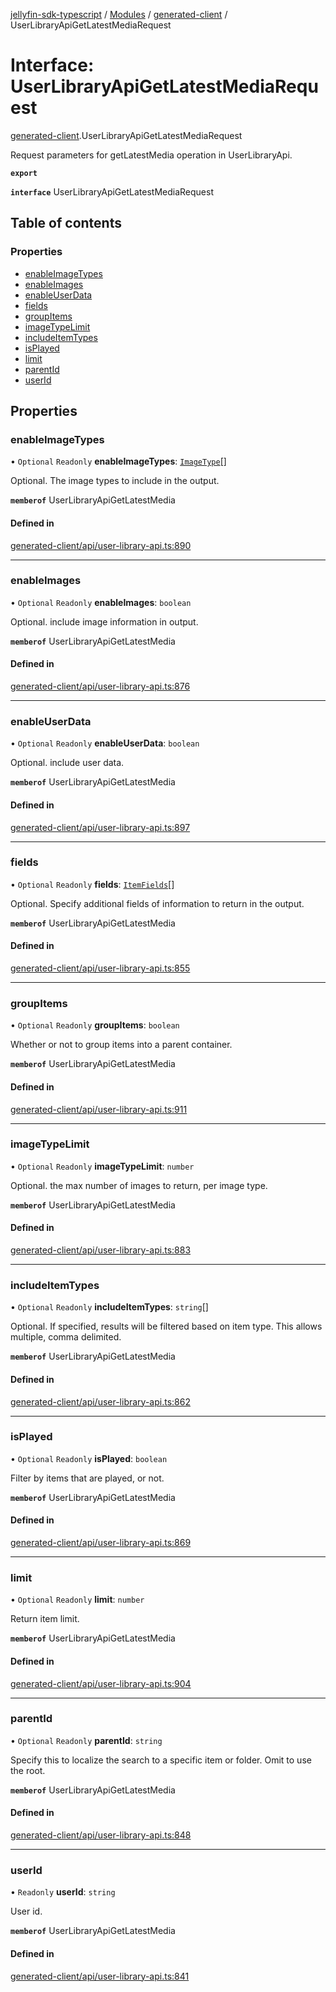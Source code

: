 [jellyfin-sdk-typescript](../README.md) / [Modules](../modules.md) / [generated-client](../modules/generated_client.md) / UserLibraryApiGetLatestMediaRequest

# Interface: UserLibraryApiGetLatestMediaRequest

[generated-client](../modules/generated_client.md).UserLibraryApiGetLatestMediaRequest

Request parameters for getLatestMedia operation in UserLibraryApi.

**`export`**

**`interface`** UserLibraryApiGetLatestMediaRequest

## Table of contents

### Properties

- [enableImageTypes](generated_client.UserLibraryApiGetLatestMediaRequest.md#enableimagetypes)
- [enableImages](generated_client.UserLibraryApiGetLatestMediaRequest.md#enableimages)
- [enableUserData](generated_client.UserLibraryApiGetLatestMediaRequest.md#enableuserdata)
- [fields](generated_client.UserLibraryApiGetLatestMediaRequest.md#fields)
- [groupItems](generated_client.UserLibraryApiGetLatestMediaRequest.md#groupitems)
- [imageTypeLimit](generated_client.UserLibraryApiGetLatestMediaRequest.md#imagetypelimit)
- [includeItemTypes](generated_client.UserLibraryApiGetLatestMediaRequest.md#includeitemtypes)
- [isPlayed](generated_client.UserLibraryApiGetLatestMediaRequest.md#isplayed)
- [limit](generated_client.UserLibraryApiGetLatestMediaRequest.md#limit)
- [parentId](generated_client.UserLibraryApiGetLatestMediaRequest.md#parentid)
- [userId](generated_client.UserLibraryApiGetLatestMediaRequest.md#userid)

## Properties

### enableImageTypes

• `Optional` `Readonly` **enableImageTypes**: [`ImageType`](../enums/generated_client.ImageType.md)[]

Optional. The image types to include in the output.

**`memberof`** UserLibraryApiGetLatestMedia

#### Defined in

[generated-client/api/user-library-api.ts:890](https://github.com/thornbill/jellyfin-sdk-typescript/blob/e4df7f8/src/generated-client/api/user-library-api.ts#L890)

___

### enableImages

• `Optional` `Readonly` **enableImages**: `boolean`

Optional. include image information in output.

**`memberof`** UserLibraryApiGetLatestMedia

#### Defined in

[generated-client/api/user-library-api.ts:876](https://github.com/thornbill/jellyfin-sdk-typescript/blob/e4df7f8/src/generated-client/api/user-library-api.ts#L876)

___

### enableUserData

• `Optional` `Readonly` **enableUserData**: `boolean`

Optional. include user data.

**`memberof`** UserLibraryApiGetLatestMedia

#### Defined in

[generated-client/api/user-library-api.ts:897](https://github.com/thornbill/jellyfin-sdk-typescript/blob/e4df7f8/src/generated-client/api/user-library-api.ts#L897)

___

### fields

• `Optional` `Readonly` **fields**: [`ItemFields`](../enums/generated_client.ItemFields.md)[]

Optional. Specify additional fields of information to return in the output.

**`memberof`** UserLibraryApiGetLatestMedia

#### Defined in

[generated-client/api/user-library-api.ts:855](https://github.com/thornbill/jellyfin-sdk-typescript/blob/e4df7f8/src/generated-client/api/user-library-api.ts#L855)

___

### groupItems

• `Optional` `Readonly` **groupItems**: `boolean`

Whether or not to group items into a parent container.

**`memberof`** UserLibraryApiGetLatestMedia

#### Defined in

[generated-client/api/user-library-api.ts:911](https://github.com/thornbill/jellyfin-sdk-typescript/blob/e4df7f8/src/generated-client/api/user-library-api.ts#L911)

___

### imageTypeLimit

• `Optional` `Readonly` **imageTypeLimit**: `number`

Optional. the max number of images to return, per image type.

**`memberof`** UserLibraryApiGetLatestMedia

#### Defined in

[generated-client/api/user-library-api.ts:883](https://github.com/thornbill/jellyfin-sdk-typescript/blob/e4df7f8/src/generated-client/api/user-library-api.ts#L883)

___

### includeItemTypes

• `Optional` `Readonly` **includeItemTypes**: `string`[]

Optional. If specified, results will be filtered based on item type. This allows multiple, comma delimited.

**`memberof`** UserLibraryApiGetLatestMedia

#### Defined in

[generated-client/api/user-library-api.ts:862](https://github.com/thornbill/jellyfin-sdk-typescript/blob/e4df7f8/src/generated-client/api/user-library-api.ts#L862)

___

### isPlayed

• `Optional` `Readonly` **isPlayed**: `boolean`

Filter by items that are played, or not.

**`memberof`** UserLibraryApiGetLatestMedia

#### Defined in

[generated-client/api/user-library-api.ts:869](https://github.com/thornbill/jellyfin-sdk-typescript/blob/e4df7f8/src/generated-client/api/user-library-api.ts#L869)

___

### limit

• `Optional` `Readonly` **limit**: `number`

Return item limit.

**`memberof`** UserLibraryApiGetLatestMedia

#### Defined in

[generated-client/api/user-library-api.ts:904](https://github.com/thornbill/jellyfin-sdk-typescript/blob/e4df7f8/src/generated-client/api/user-library-api.ts#L904)

___

### parentId

• `Optional` `Readonly` **parentId**: `string`

Specify this to localize the search to a specific item or folder. Omit to use the root.

**`memberof`** UserLibraryApiGetLatestMedia

#### Defined in

[generated-client/api/user-library-api.ts:848](https://github.com/thornbill/jellyfin-sdk-typescript/blob/e4df7f8/src/generated-client/api/user-library-api.ts#L848)

___

### userId

• `Readonly` **userId**: `string`

User id.

**`memberof`** UserLibraryApiGetLatestMedia

#### Defined in

[generated-client/api/user-library-api.ts:841](https://github.com/thornbill/jellyfin-sdk-typescript/blob/e4df7f8/src/generated-client/api/user-library-api.ts#L841)
